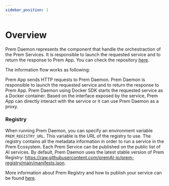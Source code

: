 ```yaml
---
sidebar_position: 1
---
```


# Overview

Prem Daemon represents the component that handle the orchestraction of the Prem Services. It is responsible to launch the requested service and to return the response to Prem App. You can check the repository [here](https://github.com/premAI-io/prem-daemon).

The information flow works as following:

Prem App sends HTTP requests to Prem Daemon. Prem Daemon is responsible to launch the requested service and to return the response to Prem App. Prem Daemon using Docker SDK starts the requested service as a Docker container. Based on the interface exposed by the service, Prem App can directly interact with the service or it can use Prem Daemon as a proxy.

### Registry

When running Prem Daemon, you can specify an environment variable `PREM_REGISTRY_URL`. This variable is the URL of the registry to use. The registry contains all the metadata information in order to run a service in the Prem Ecosystem. Each Prem Service can be published on the public list of AI services. By default, Prem Daemon uses the latest stable version of Prem Registry: https://raw.githubusercontent.com/premAI-io/prem-registry/main/manifests.json.

More information about Prem Registry and how to publish your service can be found [here](/docs/registry/).